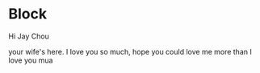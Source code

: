 # Block
Hi Jay Chou

your wife's here. I love you so much, hope you could love me more than I love you
mua
